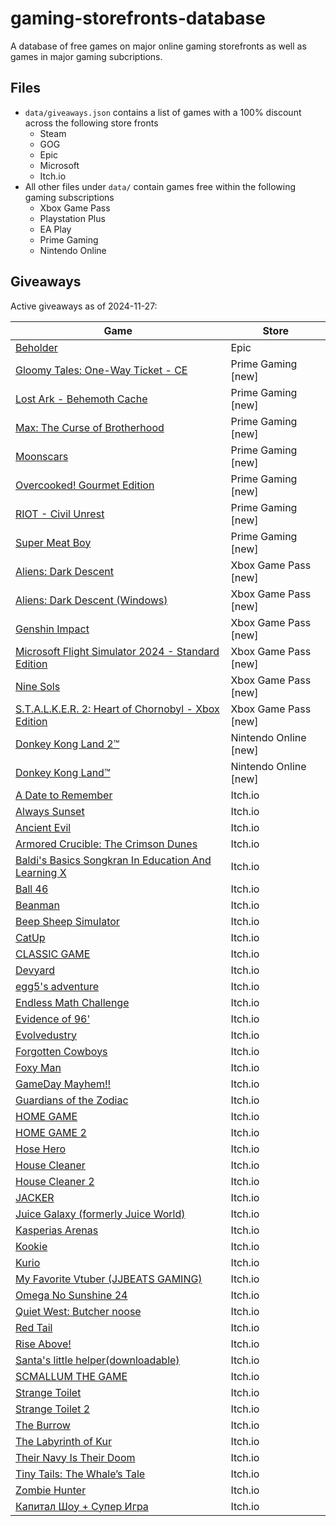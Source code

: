 # gaming-storefronts-database

A database of free games on major online gaming storefronts as well as games in major gaming subcriptions.

## Files

- `data/giveaways.json` contains a list of games with a 100% discount across the following store fronts
  - Steam
  - GOG
  - Epic
  - Microsoft
  - Itch.io
- All other files under `data/` contain games free within the following gaming subscriptions
  - Xbox Game Pass
  - Playstation Plus
  - EA Play
  - Prime Gaming
  - Nintendo Online

## Giveaways

Active giveaways as of 2024-11-27:

| Game | Store |
| --- | --- |
| [Beholder](https://store.epicgames.com/en-US/p/beholder-8c3b4c) | Epic |
| [Gloomy Tales: One-Way Ticket - CE](https://gaming.amazon.com/gloomy-tales-one-way-ticket-ce-legacy/dp/amzn1.pg.item.c3112c6d-9286-4a74-96ff-b99607008c37?ref_=SM_GloomyTalesOneWayTicketCE_S01_FGWP_CRWN) | Prime Gaming [new] |
| [Lost Ark - Behemoth Cache](https://gaming.amazon.com/behemoth-cache/dp/amzn1.pg.item.42a38ed1-ecdf-435f-940e-41948575de79?ref_=SM_LostArk_S03_D03_CRWN) | Prime Gaming [new] |
| [Max: The Curse of Brotherhood](https://gaming.amazon.com/max-the-curse-of-brotherhood-aga/dp/amzn1.pg.item.fca09aa1-fa6e-4c47-9843-cedb178ee90f?ref_=SM_MaxTheCurseofBrotherhood_S02_FGWP_CRWN) | Prime Gaming [new] |
| [Moonscars](https://gaming.amazon.com/moonscars-gog/dp/amzn1.pg.item.0f9215fa-e5d8-4683-99d5-defc6cd63c68?ref_=SM_Moonscars_S01_FGWP_CRWN) | Prime Gaming [new] |
| [Overcooked! Gourmet Edition](https://gaming.amazon.com/overcooked-gourmet-edition-gog/dp/amzn1.pg.item.c6114db6-8fcd-49d2-8c3c-3747519a78fd?ref_=SM_OvercookedGourmetEdition_S01_FGWP_CRWN) | Prime Gaming [new] |
| [RIOT - Civil Unrest](https://gaming.amazon.com/riot-civil-unrest-gog/dp/amzn1.pg.item.ca3a6daa-e68a-4f5a-898f-f7a4cea089c6?ref_=SM_RIOTCivilUnrest_S01_FGWP_CRWN) | Prime Gaming [new] |
| [Super Meat Boy](https://gaming.amazon.com/super-meat-boy-epic/dp/amzn1.pg.item.fdd65066-5b10-49d8-9a0d-8cece25399e8?ref_=SM_SuperMeatBoy_S01_FGWP_CRWN) | Prime Gaming [new] |
| [Aliens: Dark Descent](https://www.xbox.com/en-en/games/store/-/9MX7DMHK13SC) | Xbox Game Pass [new] |
| [Aliens: Dark Descent (Windows)](https://www.xbox.com/en-en/games/store/-/9N1M64W9XZQ7) | Xbox Game Pass [new] |
| [Genshin Impact](https://www.xbox.com/en-en/games/store/-/9N7TFFRRZCC9) | Xbox Game Pass [new] |
| [Microsoft Flight Simulator 2024 - Standard Edition](https://www.xbox.com/en-en/games/store/-/9P2VGCTBMM52) | Xbox Game Pass [new] |
| [Nine Sols](https://www.xbox.com/en-en/games/store/-/9N3LGKGF3CC2) | Xbox Game Pass [new] |
| [S.T.A.L.K.E.R. 2: Heart of Chornobyl - Xbox Edition](https://www.xbox.com/en-en/games/store/-/9P7ZBF3S7PSS) | Xbox Game Pass [new] |
| [Donkey Kong Land 2™](https://www.nintendo.com/us/switch/online/nintendo-switch-online/classic-games/) | Nintendo Online [new] |
| [Donkey Kong Land™](https://www.nintendo.com/us/switch/online/nintendo-switch-online/classic-games/) | Nintendo Online [new] |
| [A Date to Remember](https://jjbeats99.itch.io/a-date-to-remember) | Itch.io |
| [Always Sunset](https://kombuchaman.itch.io/always-sunset) | Itch.io |
| [Ancient Evil](https://musialkov.itch.io/ancient-evil) | Itch.io |
| [Armored Crucible: The Crimson Dunes](https://fontty.itch.io/ac-tcd) | Itch.io |
| [Baldi's Basics Songkran In Education And Learning X](https://sj-logo-transparent.itch.io/baldis-basics-songkran-in-education-and-learning-x) | Itch.io |
| [Ball 46](https://yahay-games.itch.io/ball-46) | Itch.io |
| [Beanman](https://archimedean-gaming.itch.io/beanman) | Itch.io |
| [Beep Sheep Simulator](https://osamamsa123.itch.io/beep-sheep-simulator) | Itch.io |
| [CatUp](https://dazaizer0.itch.io/catup) | Itch.io |
| [CLASSIC GAME](https://iamqqqqqqq.itch.io/classicgame) | Itch.io |
| [Devyard](https://thethil.itch.io/devyard) | Itch.io |
| [egg5's adventure](https://egg12345.itch.io/egg5s-adventure) | Itch.io |
| [Endless Math Challenge](https://notritter.itch.io/endless-math-challenge) | Itch.io |
| [Evidence of 96'](https://teammelon.itch.io/evidence-of-96) | Itch.io |
| [Evolvedustry](https://evolvedustry.itch.io/evolvedustry) | Itch.io |
| [Forgotten Cowboys](https://musialkov.itch.io/forgotten-cobwoys) | Itch.io |
| [Foxy Man](https://al7ussain.itch.io/foxy-man) | Itch.io |
| [GameDay Mayhem!!](https://indifferentpenguin.itch.io/gamedaymayhem) | Itch.io |
| [Guardians of the Zodiac](https://evans018creations.itch.io/guardians-of-the-zodiac) | Itch.io |
| [HOME GAME](https://iamqqqqqqq.itch.io/homegame) | Itch.io |
| [HOME GAME 2](https://iamqqqqqqq.itch.io/homegame2) | Itch.io |
| [Hose Hero](https://mr-ying.itch.io/hosehero) | Itch.io |
| [House Cleaner](https://al7ussain.itch.io/housecleaner) | Itch.io |
| [House Cleaner 2](https://al7ussain.itch.io/house-cleaner-2) | Itch.io |
| [JACKER](https://ry2110.itch.io/jacker) | Itch.io |
| [Juice Galaxy (formerly Juice World)](https://fishlicka.itch.io/juice-galaxy) | Itch.io |
| [Kasperias Arenas](https://kasperv.itch.io/kasperias-arenas) | Itch.io |
| [Kookie](https://jjbeats99.itch.io/kookie) | Itch.io |
| [Kurio](https://kuriokingdom.itch.io/kurio) | Itch.io |
| [My Favorite Vtuber (JJBEATS GAMING)](https://jjbeats99.itch.io/jjbeats-gaming) | Itch.io |
| [Omega No Sunshine 24](https://galoxyum.itch.io/ons24) | Itch.io |
| [Quiet West: Butcher noose](https://squidsquadpapi.itch.io/quiet-west-butcher-noose) | Itch.io |
| [Red Tail](https://musialkov.itch.io/redtail) | Itch.io |
| [Rise Above!](https://alessandro06-0.itch.io/rise-above) | Itch.io |
| [Santa's little helper(downloadable)](https://michelegalbiati.itch.io/santas-little-helperdownloadable) | Itch.io |
| [SCMALLUM THE GAME](https://egg12345.itch.io/scmallum-the-game) | Itch.io |
| [Strange Toilet](https://thethil.itch.io/strange-toilet) | Itch.io |
| [Strange Toilet 2](https://thethil.itch.io/strange-toilet-2) | Itch.io |
| [The Burrow](https://saladin786.itch.io/the-burrow) | Itch.io |
| [The Labyrinth of Kur](https://fontty.itch.io/kur) | Itch.io |
| [Their Navy Is Their Doom](https://pressfstudio.itch.io/their-navy-is-their-doom) | Itch.io |
| [Tiny Tails: The Whale’s Tale](https://al7ussain.itch.io/whale-game) | Itch.io |
| [Zombie Hunter](https://al7ussain.itch.io/zombie-hunter) | Itch.io |
| [Капитал Шоу + Супер Игра](https://existical.itch.io/capitalshow) | Itch.io |
